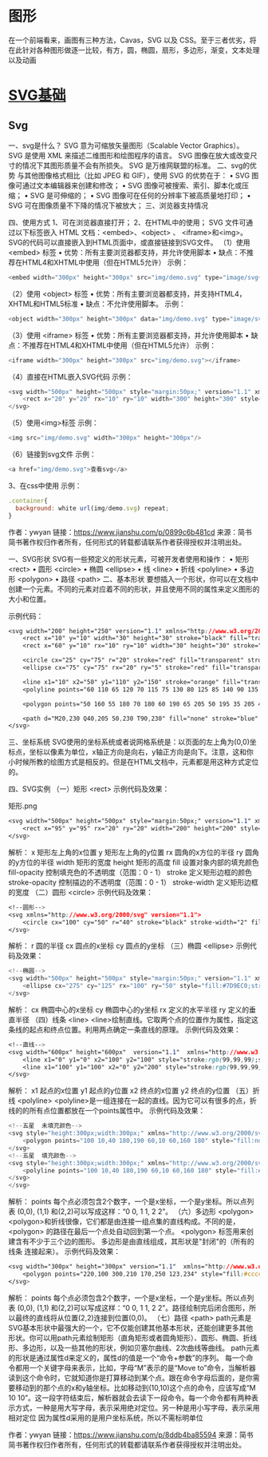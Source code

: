 # 图形

在一个前端看来，画图有三种方法，Cavas，SVG 以及 CSS。至于三者优劣，将在此针对各种图形做逐一比较，有方，圆，椭圆，扇形，多边形，渐变，文本处理以及动画

# [SVG基础](https://github.com/junruchen/junruchen.github.io/wiki/SVG%E5%9F%BA%E7%A1%80)

## Svg
一、svg是什么？
SVG 意为可缩放矢量图形（Scalable Vector Graphics）。
SVG 是使用 XML 来描述二维图形和绘图程序的语言。
SVG 图像在放大或改变尺寸的情况下其图形质量不会有所损失。
SVG 是万维网联盟的标准。
二、svg的优势
与其他图像格式相比（比如 JPEG 和 GIF），使用 SVG 的优势在于：
•	SVG 图像可通过文本编辑器来创建和修改；
•	SVG 图像可被搜索、索引、脚本化或压缩；
•	SVG 是可伸缩的；
•	SVG 图像可在任何的分辨率下被高质量地打印；
•	SVG 可在图像质量不下降的情况下被放大；
三、浏览器支持情况

四、使用方式
1、可在浏览器直接打开；
2、在HTML中的使用；
SVG 文件可通过以下标签嵌入 HTML 文档：\<embed>、\<object> 、 \<iframe>和\<img>。
SVG的代码可以直接嵌入到HTML页面中，或直接链接到SVG文件。
（1）使用 \<embed> 标签
•	优势：所有主要浏览器都支持，并允许使用脚本
•	缺点：不推荐在HTML4和XHTML中使用（但在HTML5允许）
示例：
``` js
<embed width="300px" height="300px" src="img/demo.svg" type="image/svg+xml" />
```
（2）使用 \<object> 标签
•	优势：所有主要浏览器都支持，并支持HTML4，XHTML和HTML5标准
•	缺点：不允许使用脚本。
示例：
``` js
<object width="300px" height="300px" data="img/demo.svg" type="image/svg+xml"></object>
```
（3）使用 \<iframe> 标签
•	优势：所有主要浏览器都支持，并允许使用脚本
•	缺点：不推荐在HTML4和XHTML中使用（但在HTML5允许）
示例：
``` js
<iframe width="300px" height="300px" src="img/demo.svg"></iframe>
```
（4）直接在HTML嵌入SVG代码
示例：
``` js
<svg width="500px" height="500px" style="margin:50px;" version="1.1" xmlns="http://www.w3.org/2000/svg">
    <rect x="20" y="20" rx="10" ry="10" width="300" height="300" style="fill:rgb(0,0,255);stroke-width:1;stroke:rgb(0,0,0);fill-opacity:0.1;stroke-opacity:0.9;opacity:0.9;"/> 
</svg>
```
（5）使用\<img>标签
示例：
``` js
<img src="img/demo.svg" width="300px" height="300px"/>
```
（6）链接到svg文件
示例：
``` js
<a href="img/demo.svg">查看svg</a>
```
3、在css中使用
示例：
``` js
.container{
  background: white url(img/demo.svg) repeat;
}
```

作者：ywyan
链接：https://www.jianshu.com/p/0899c6b481cd
来源：简书
简书著作权归作者所有，任何形式的转载都请联系作者获得授权并注明出处。

一、SVG形状
SVG有一些预定义的形状元素，可被开发者使用和操作：
•	矩形 \<rect>
•	圆形 \<circle>
•	椭圆 \<ellipse>
•	线 \<line>
•	折线 \<polyline>
•	多边形 \<polygon>
•	路径 \<path>
二、基本形状
要想插入一个形状，你可以在文档中创建一个元素。不同的元素对应着不同的形状，并且使用不同的属性来定义图形的大小和位置。


示例代码：
``` css
<svg width="200" height="250" version="1.1" xmlns="http://www.w3.org/2000/svg"> 
    <rect x="10" y="10" width="30" height="30" stroke="black" fill="transparent" stroke-width="5"/>
    <rect x="60" y="10" rx="10" ry="10" width="30" height="30" stroke="black" fill="transparent" stroke-width="5"/>

    <circle cx="25" cy="75" r="20" stroke="red" fill="transparent" stroke-width="5"/>
    <ellipse cx="75" cy="75" rx="20" ry="5" stroke="red" fill="transparent" stroke-width="5"/>

    <line x1="10" x2="50" y1="110" y2="150" stroke="orange" fill="transparent" stroke-width="5"/>
    <polyline points="60 110 65 120 70 115 75 130 80 125 85 140 90 135 95 150 100 145"  stroke="orange" fill="transparent" stroke-width="5"/>

    <polygon points="50 160 55 180 70 180 60 190 65 205 50 195 35 205 40 190 30 180 45 180"  stroke="green" fill="transparent" stroke-width="5"/>

    <path d="M20,230 Q40,205 50,230 T90,230" fill="none" stroke="blue" stroke-width="5"/>
</svg>
```
三、坐标系统
SVG使用的坐标系统或者说网格系统是：以页面的左上角为(0,0)坐标点，坐标以像素为单位，x轴正方向是向右，y轴正方向是向下。注意，这和你小时候所教的绘图方式是相反的。但是在HTML文档中，元素都是用这种方式定位的。

四、SVG实例
（一）矩形 \<rect>
示例代码及效果：

 
矩形.png
``` css
<svg width="500px" height="500px" style="margin:50px;" version="1.1" xmlns="http://www.w3.org/2000/svg">
    <rect x="95" y="95" rx="20" ry="20" width="200" height="200" style="fill:rgb(99,99,99);stroke-width:2;stroke:rgb(33,33,33);fill-opacity:0.1;stroke-opacity:0.9;opacity:0.9;"></rect>
</svg>
```
解析：
x
    矩形左上角的x位置
y
    矩形左上角的y位置
rx
    圆角的x方位的半径
ry
    圆角的y方位的半径
width
    矩形的宽度
height
    矩形的高度
fill
    设置对象内部的填充颜色
fill-opacity
    控制填充色的不透明度（范围：0 - 1）
stroke
    定义矩形边框的颜色
stroke-opacity
    控制描边的不透明度（范围：0 - 1）
stroke-width
    定义矩形边框的宽度
（二）圆形 \<circle>
示例代码及效果：
``` css
<!--圆形--> 
<svg xmlns="http://www.w3.org/2000/svg" version="1.1">
    <circle cx="100" cy="50" r="40" stroke="black" stroke-width="2" fill="#FF8C00" />
</svg>
```
解析：
r
    圆的半径
cx
    圆点的x坐标
cy
    圆点的y坐标
（三）椭圆 \<ellipse>
示例代码及效果：

``` js
<!--椭圆-->
<svg width="500px" height="500px" style="margin:50px;" version="1.1" xmlns="http://www.w3.org/2000/svg">
    <ellipse cx="275" cy="125" rx="100" ry="50" style="fill:#7D9EC0;stroke:#6B6B6B;stroke-width:2;"></ellipse>
</svg>
```
解析：
cx
    椭圆中心的x坐标
cy
    椭圆中心的y坐标
rx
    定义的水平半径
ry
    定义的垂直半径
（四）线条 \<line>
\<line>绘制直线。它取两个点的位置作为属性，指定这条线的起点和终点位置。利用两点确定一条直线的原理。
示例代码及效果：
```` css
<!--直线-->
<svg width="600px" height="600px"  version="1.1"  xmlns="http://www.w3.org/2000/svg">
    <line x1="0" y1="0" x2="100" y2="100" style="stroke:rgb(99,99,99);stroke-width:2;"></line>
    <line x1="100" y1="100" x2="0" y2="200" style="stroke:rgb(99,99,99);stroke-width:2;"></line>
</svg>
````

解析：
x1
    起点的x位置
y1
    起点的y位置
x2
    终点的x位置
y2
    终点的y位置
（五）折线 \<polyline>
\<polyline>是一组连接在一起的直线。因为它可以有很多的点，折线的的所有点位置都放在一个points属性中。
示例代码及效果：

``` js
<!--五星  未填充颜色-->
<svg style="height:300px;width:300px;" xmlns="http://www.w3.org/2000/svg" version="1.1">
    <polygon points="100 10,40 180,190 60,10 60,160 180" style="fill:none;stroke:black;stroke-width:3"/>
</svg>
<!--五星  填充颜色-->
<svg style="height:300px;width:300px;" xmlns="http://www.w3.org/2000/svg" version="1.1">
    <polyline points="100 10,40 180,190 60,10 60,160 180" style="fill:#EE2C2C;stroke:#EE2C2C;stroke-width:3" />
</svg>
</svg>
```
解析：
points
    每个点必须包含2个数字，一个是x坐标，一个是y坐标。所以点列表 (0,0), (1,1) 和(2,2)可以写成这样：“0 0, 1 1, 2 2”。
（六）多边形 \<polygon>
\<polygon>和折线很像，它们都是由连接一组点集的直线构成。不同的是，\<polygon> 的路径在最后一个点处自动回到第一个点。
\<polygon> 标签用来创建含有不少于三个边的图形。 多边形是由直线组成，其形状是"封闭"的（所有的线条 连接起来）。
示例代码及效果：
``` css
<svg width="300px" height="300px" version="1.1"  xmlns="http://www.w3.org/2000/svg">
    <polygon points="220,100 300,210 170,250 123,234" style="fill:#cccccc;stroke:#000000;stroke-width:1"/>
</svg>
```

解析：
points
    每个点必须包含2个数字，一个是x坐标，一个是y坐标。所以点列表 (0,0), (1,1) 和(2,2)可以写成这样：“0 0, 1 1, 2 2”。路径绘制完后闭合图形，所以最终的直线将从位置(2,2)连接到位置(0,0)。
（七）路径 \<path>
path元素是SVG基本形状中最强大的一个，它不仅能创建其他基本形状，还能创建更多其他形状。你可以用path元素绘制矩形（直角矩形或者圆角矩形）、圆形、椭圆、折线形、多边形，以及一些其他的形状，例如贝塞尔曲线、2次曲线等曲线。
path元素的形状是通过属性d来定义的，属性d的值是一个“命令+参数”的序列。
每一个命令都用一个关键字母来表示，比如，字母“M”表示的是“Move to”命令，当解析器读到这个命令时，它就知道你是打算移动到某个点。跟在命令字母后面的，是你需要移动到的那个点的x和y轴坐标。比如移动到(10,10)这个点的命令，应该写成“M 10 10”。这一段字符结束后，解析器就会去读下一段命令。每一个命令都有两种表示方式，一种是用大写字母，表示采用绝对定位。另一种是用小写字母，表示采用相对定位
因为属性d采用的是用户坐标系统，所以不需标明单位


作者：ywyan
链接：https://www.jianshu.com/p/8ddb4ba85594
来源：简书
简书著作权归作者所有，任何形式的转载都请联系作者获得授权并注明出处。

